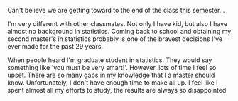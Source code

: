 Can't believe we are getting toward to the end of the class this semester...

I'm very different with other classmates. Not only I have kid, but also I have almost no background in statistics. Coming back to school and obtaining my second master's in statistics probably is one of the bravest decisions I've ever made for the past 29 years.

When people heard I'm graduate student in statistics. They would say something like 'you must be very smart!'. However, lots of time I feel so upset. There are so many gaps in my knowledge that I a master should know. Unfortunately, I don't have enough time to make all up. I feel like I spent almost all my efforts to study, the results are always so disappointed.  
